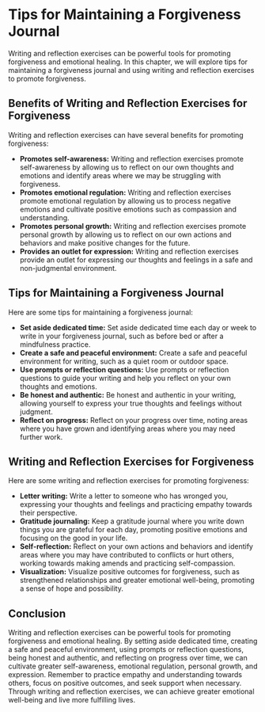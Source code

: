 Tips for Maintaining a Forgiveness Journal
=======================================================================================================

Writing and reflection exercises can be powerful tools for promoting forgiveness and emotional healing. In this chapter, we will explore tips for maintaining a forgiveness journal and using writing and reflection exercises to promote forgiveness.

Benefits of Writing and Reflection Exercises for Forgiveness
------------------------------------------------------------

Writing and reflection exercises can have several benefits for promoting forgiveness:

* **Promotes self-awareness:** Writing and reflection exercises promote self-awareness by allowing us to reflect on our own thoughts and emotions and identify areas where we may be struggling with forgiveness.
* **Promotes emotional regulation:** Writing and reflection exercises promote emotional regulation by allowing us to process negative emotions and cultivate positive emotions such as compassion and understanding.
* **Promotes personal growth:** Writing and reflection exercises promote personal growth by allowing us to reflect on our own actions and behaviors and make positive changes for the future.
* **Provides an outlet for expression:** Writing and reflection exercises provide an outlet for expressing our thoughts and feelings in a safe and non-judgmental environment.

Tips for Maintaining a Forgiveness Journal
------------------------------------------

Here are some tips for maintaining a forgiveness journal:

* **Set aside dedicated time:** Set aside dedicated time each day or week to write in your forgiveness journal, such as before bed or after a mindfulness practice.
* **Create a safe and peaceful environment:** Create a safe and peaceful environment for writing, such as a quiet room or outdoor space.
* **Use prompts or reflection questions:** Use prompts or reflection questions to guide your writing and help you reflect on your own thoughts and emotions.
* **Be honest and authentic:** Be honest and authentic in your writing, allowing yourself to express your true thoughts and feelings without judgment.
* **Reflect on progress:** Reflect on your progress over time, noting areas where you have grown and identifying areas where you may need further work.

Writing and Reflection Exercises for Forgiveness
------------------------------------------------

Here are some writing and reflection exercises for promoting forgiveness:

* **Letter writing:** Write a letter to someone who has wronged you, expressing your thoughts and feelings and practicing empathy towards their perspective.
* **Gratitude journaling:** Keep a gratitude journal where you write down things you are grateful for each day, promoting positive emotions and focusing on the good in your life.
* **Self-reflection:** Reflect on your own actions and behaviors and identify areas where you may have contributed to conflicts or hurt others, working towards making amends and practicing self-compassion.
* **Visualization:** Visualize positive outcomes for forgiveness, such as strengthened relationships and greater emotional well-being, promoting a sense of hope and possibility.

Conclusion
----------

Writing and reflection exercises can be powerful tools for promoting forgiveness and emotional healing. By setting aside dedicated time, creating a safe and peaceful environment, using prompts or reflection questions, being honest and authentic, and reflecting on progress over time, we can cultivate greater self-awareness, emotional regulation, personal growth, and expression. Remember to practice empathy and understanding towards others, focus on positive outcomes, and seek support when necessary. Through writing and reflection exercises, we can achieve greater emotional well-being and live more fulfilling lives.
